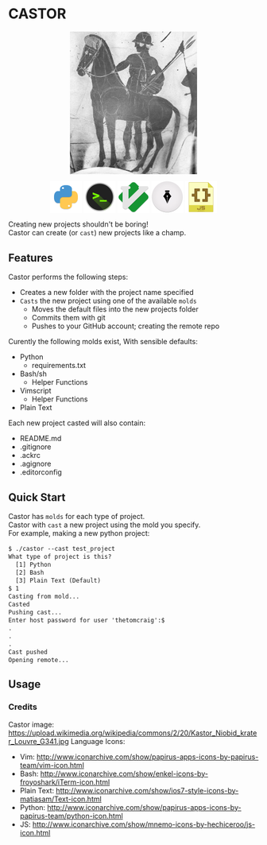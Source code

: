 # CASTOR
<p align="center">
    <img src="https://github.com/thetomcraig/CASTOR/blob/master/images/castor.jpg" width="256" align="middle">
</p>  
<p align="center">
    <img src="https://github.com/thetomcraig/CASTOR/blob/master/images/python.png" width="64" align="middle">
    <img src="https://github.com/thetomcraig/CASTOR/blob/master/images/bash.png" width="64" align="middle">
    <img src="https://github.com/thetomcraig/CASTOR/blob/master/images/vim.png" width="64" align="middle">
    <img src="https://github.com/thetomcraig/CASTOR/blob/master/images/plain_text.png" width="64" align="middle">
    <img src="https://github.com/thetomcraig/CASTOR/blob/master/images/js.png" width="64" align="middle">
</p>  

Creating new projects shouldn't be boring!  
Castor can create (or `cast`) new projects like a champ.  

## Features
Castor performs the following steps:  
  * Creates a new folder with the project name specified
  * `Casts` the new project using one of the available `molds`
    * Moves the default files into the new projects folder
    * Commits them with git
    * Pushes to your GitHub account; creating the remote repo

Curently the following molds exist, With sensible defaults:
  * Python
    * requirements.txt
  * Bash/sh
    * Helper Functions
  * Vimscript
    * Helper Functions
  * Plain Text

Each new project casted will also contain:
  * README.md
  * .gitignore
  * .ackrc
  * .agignore
  * .editorconfig

## Quick Start
Castor has `molds` for each type of project.  
Castor with `cast` a new project using the mold you specify.  
For example, making a new python project:  
```
$ ./castor --cast test_project
What type of project is this?
  [1] Python
  [2] Bash
  [3] Plain Text (Default)
$ 1
Casting from mold...
Casted
Pushing cast...
Enter host password for user 'thetomcraig':$
.
.
.
Cast pushed
Opening remote...
```

## Usage


### Credits
Castor image: https://upload.wikimedia.org/wikipedia/commons/2/20/Kastor_Niobid_krater_Louvre_G341.jpg
Language Icons:
  * Vim: http://www.iconarchive.com/show/papirus-apps-icons-by-papirus-team/vim-icon.html
  * Bash: http://www.iconarchive.com/show/enkel-icons-by-froyoshark/iTerm-icon.html
  * Plain Text: http://www.iconarchive.com/show/ios7-style-icons-by-matiasam/Text-icon.html
  * Python: http://www.iconarchive.com/show/papirus-apps-icons-by-papirus-team/python-icon.html
  * JS: http://www.iconarchive.com/show/mnemo-icons-by-hechiceroo/js-icon.html
